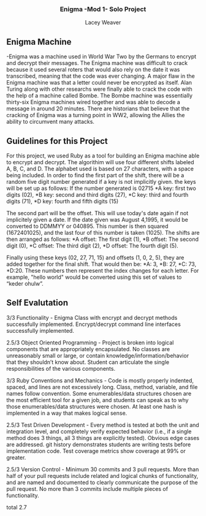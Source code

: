 
  <h3 align="center">Enigma -Mod 1- Solo Project</h3>

  <p align="center">
    Lacey Weaver
    <br>
   
  </p>
</p>


## Enigma Machine

-Enigma was a machine used in World War Two by the Germans to encrypt and decrypt their messages. The Enigma machine was difficult to crack because it used several roters that would also rely on the date it was transcribed, meaning that the code was ever changing. A major flaw in the Enigma machine was that a letter could never be encrypted as itself. Alan Turing along with other researchs were finally able to crack the code with the help of a machine called Bombe. The Bombe machine was essentially thirty-six Enigma machines wired together and was able to decode a message in around 20 minutes. There are historians that believe that the cracking of Enigma was a turning point in WW2, allowing the Allies the ability to circumvent many attacks.


## Guidelines for this Project

For this project, we used Ruby as a tool for building an Enigma machine able to encrypt and decrypt. The algorithim will use four different shifts labeled A, B, C, and D. The alphabet used is based on 27 characters, with a space being included. In order to find the first part of the shift, there will be a random five digit number generated if a key is not implicitly given. the keys will be set up as follows: If the number generated is 02715 *A key: first two digits (02), *B key: second and third digits (27), *C key: third and fourth digits (71), *D key: fourth and fifth digits (15)

The second part will be the offset. This will use today's date again if not implicitely given a date. If the date given was August 4,1995, it would be converted to DDMMYY or 040895. This number is then squared (1672401025), and the last four of this number is taken (1025). The shifts are then arranged as follows: *A offset: The first digit (1), *B offset: The second digit (0), *C offset: The third digit (2), *D offset: The fourth digit (5).

Finally using these keys (02, 27, 71, 15) and offsets (1, 0, 2, 5), they are added together for the final shift. That would then be: *A: 3, *B: 27, *C: 73, *D:20. These numbers then represent the index changes for each letter. For example, "hello world" would be converted using this set of values to “keder ohulw”.


## Self Evalutation
3/3
Functionality - Enigma Class with encrypt and decrypt methods successfully implemented. Encrypt/decrypt command line interfaces successfully implemented.

2.5/3
Object Oriented Programming - Project is broken into logical components that are appropriately encapsulated. No classes are unreasonably small or large, or contain knowledge/information/behavior that they shouldn’t know about. Student can articulate the single responsibilities of the various components.

3/3
Ruby Conventions and Mechanics - Code is mostly properly indented, spaced, and lines are not excessively long. Class, method, variable, and file names follow convention. Some enumerables/data structures chosen are the most efficient tool for a given job, and students can speak as to why those enumerables/data structures were chosen. At least one hash is implemented in a way that makes logical sense.

2.5/3 
Test Driven Development - Every method is tested at both the unit and integration level, and completely verify expected behavior (i.e., if a single method does 3 things, all 3 things are explicitly tested). Obvious edge cases are addressed. git history demonstrates students are writing tests before implementation code. Test coverage metrics show coverage at 99% or greater.

2.5/3
Version Control - Minimum 30 commits and 3 pull requests. More than half of your pull requests include related and logical chunks of functionality, and are named and documented to clearly communicate the purpose of the pull request. No more than 3 commits include multiple pieces of functionality.

total 2.7